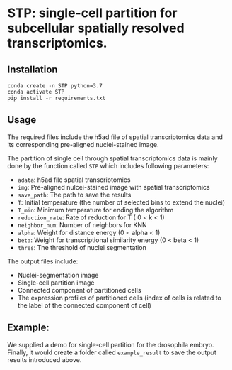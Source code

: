 # STP: single-cell partition for subcellular spatially resolved transcriptomics.

## Installation

```
conda create -n STP python=3.7
conda activate STP
pip install -r requirements.txt
```

## Usage

The required files include the h5ad file of spatial transcriptomics data and its corresponding pre-aligned nuclei-stained image.

The partition of single cell through spatial transcriptomics data is mainly done by the function called `STP` which includes following parameters:
- `adata`: h5ad file spatial transcriptomics
- `img`: Pre-aligned nulcei-stained image with spatial transcriptomics 
- `save_path`: The path to save the results
- `T`: Initial temperature (the number of selected bins to extend the nuclei)
- `T_min`: Minimum temperature for ending the algorithm
- `reduction_rate`: Rate of reduction for T ( 0 < k < 1)
- `neighbor_num`: Number of neighbors for KNN 
- `alpha`: Weight for distance energy (0 < alpha < 1)
- `beta`: Weight for transcriptional similarity energy (0 < beta < 1)
- `thres`: The threshold of nuclei segmentation

The output files include:
- Nuclei-segmentation image
- Single-cell partition image
- Connected component of partitioned cells
- The expression profiles of partitioned cells (index of cells is related to the label of the connected component of cell)


## Example:

We supplied a demo for single-cell partition for the drosophila embryo. 
Finally, it would create a folder called `example_result` to save the output results introduced above.



